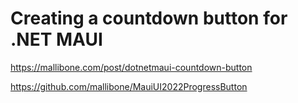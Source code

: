 ﻿# Creating a countdown button for .NET MAUI
https://mallibone.com/post/dotnetmaui-countdown-button

https://github.com/mallibone/MauiUI2022ProgressButton

